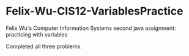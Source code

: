 # Felix-Wu-CIS12-VariablesPractice
 Felix Wu's Computer Information Systems second java assignment: practicing with variables
 
 Completed all three problems. 
